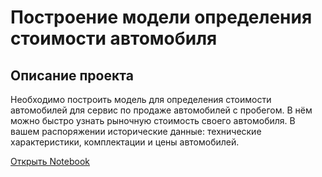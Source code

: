 # Построение модели определения стоимости автомобиля
## Описание проекта

Необходимо построить модель для определения стоимости автомобилей для сервис по продаже автомобилей с пробегом. В нём можно быстро узнать рыночную стоимость своего автомобиля. В вашем распоряжении исторические данные: технические характеристики, комплектации и цены автомобилей.

[Открыть Notebook](https://github.com/S1udent/yandex-practicum/blob/main/11-Построение%20модели%20определения%20стоимости%20автомобиля/Построение%20модели%20определения%20стоимости%20автомобиля.ipynb)
